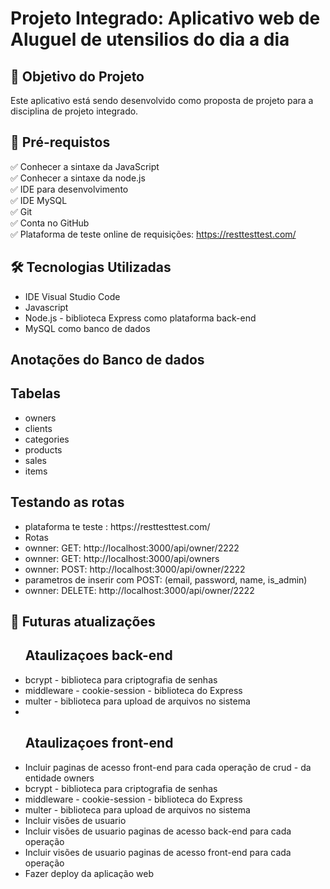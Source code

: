 <h1>Projeto Integrado: Aplicativo web de Aluguel de utensilios do dia a dia</h1>

<h2>🎯 Objetivo do Projeto</h2>

<p>Este aplicativo está sendo desenvolvido como proposta de projeto para a disciplina de projeto integrado.<br>

<h2>
🛑 Pré-requistos
</h2>

✅ Conhecer a sintaxe da JavaScript<br>
✅ Conhecer a sintaxe da node.js<br>
✅ IDE para desenvolvimento<br>
✅ IDE MySQL<br>
✅ Git<br>
✅ Conta no GitHub<br>
✅ Plataforma de teste online de requisições: https://resttesttest.com/ <br>


<h2>🛠 Tecnologias Utilizadas</h2>

<ul>
    <li>IDE Visual Studio Code</li>
    <li>Javascript </li>
    <li>Node.js - biblioteca Express como plataforma back-end</li>
    <li>MySQL como banco de dados</li>
</ul>


<h2>Anotações do Banco de dados</h2>

<h2><strong>Tabelas</strong></h2>
<ul>
    <li>owners</li>
    <li>clients </li>
    <li>categories</li>
    <li>products</li>
    <li>sales</li>
    <li>items</li>   
</ul>


<h2><strong> Testando as rotas</strong></h2>
<ul>
    <li>
    plataforma te teste :  https://resttesttest.com/ 
    </li>
    <li>Rotas</li>
    <li>ownner: GET: http://localhost:3000/api/owner/2222</li>
    <li>ownner: GET: http://localhost:3000/api/owners</li>
    <li>ownner: POST: http://localhost:3000/api/owner/2222</li>
    <li>             parametros de inserir com POST: (email, password, name, is_admin) </li>       
    <li>ownner: DELETE: http://localhost:3000/api/owner/2222</li>
</ul>


<h2>
🛑 Futuras atualizações
</h2>

<ul>
    <h2>
    <strong>Ataulizaçoes back-end</strong>
    </h2>    
    <li>bcrypt - biblioteca para criptografia de senhas</li>
    <li>middleware - cookie-session - biblioteca do Express</li>
    <li>multer - biblioteca para upload de arquivos no sistema</li>
    <li></li>
    <h2>
    <strong>Ataulizaçoes front-end</strong>
    </h2>
    <li>Incluir paginas de acesso front-end para cada operação de crud - da entidade owners</li>       
    <li>bcrypt - biblioteca para criptografia de senhas</li>
    <li>middleware - cookie-session - biblioteca do Express</li>
    <li>multer - biblioteca para upload de arquivos no sistema</li>
    <li>Incluir visões de usuario</li>
    <li>Incluir visões de usuario paginas de acesso back-end para cada operação</li>
    <li>Incluir visões de usuario paginas de acesso front-end para cada operação</li>
    <li>Fazer deploy da aplicação web</li>
</ul>




